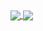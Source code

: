 <a href="https://github.com/MetinKONUK/github-readme-stats">
  <img align="center" src="https://github-readme-stats.vercel.app/api?username=MetinKONUK&show_icons=true&theme=tokyonight&border_radius=0&count_private=true&hide_title=true" />
</a>
<a href="https://github-readme-stats.vercel.app/api/top-langs/?username=MetinKONUK">
  <img align="center" src="https://github-readme-stats.vercel.app/api/top-langs/?username=MetinKONUK&langs_count=10&card_width=447.5&border_radius=0&layout=compact&theme=tokyonight" />
</a>
